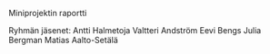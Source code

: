Miniprojektin raportti

Ryhmän jäsenet:
Antti Halmetoja
Valtteri Andström
Eevi Bengs
Julia Bergman
Matias Aalto-Setälä







